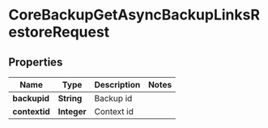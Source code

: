 

# CoreBackupGetAsyncBackupLinksRestoreRequest


## Properties

| Name | Type | Description | Notes |
|------------ | ------------- | ------------- | -------------|
|**backupid** | **String** | Backup id |  |
|**contextid** | **Integer** | Context id |  |




